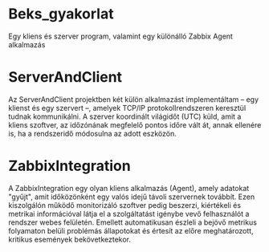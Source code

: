 # Beks_gyakorlat
Egy kliens és szerver program, valamint egy különálló Zabbix Agent alkalmazás




# ServerAndClient 

Az ServerAndClient projektben két külön alkalmazást implementáltam – egy klienst és egy szervert –, 
amelyek TCP/IP protokollrendszeren keresztül tudnak kommunikálni. A szerver koordinált világidőt (UTC) küld, amit a kliens szoftver,
 az időzónának megfelelő pontos időre vált át, annak ellenére is, ha a rendszeridő módosulna az adott eszközön. 



# ZabbixIntegration

A ZabbixIntegration egy olyan kliens alkalmazás (Agent), amely adatokat "gyűjt", amit időközönként egy valós idejű távoli szervernek továbbít.
Ezen kiszolgálón működő monitorizáló szoftver pedig beszerzi, kiértékeli és metrikai információval látja el a szolgáltatást igénybe vevő felhasználót a rendszer webes felületén.
Emellett automatikusan észleli a bejövő metrikus folyamaton belüli problémás állapotokat és értesít az előre meghatározott, kritikus események bekövetkeztekor. 
